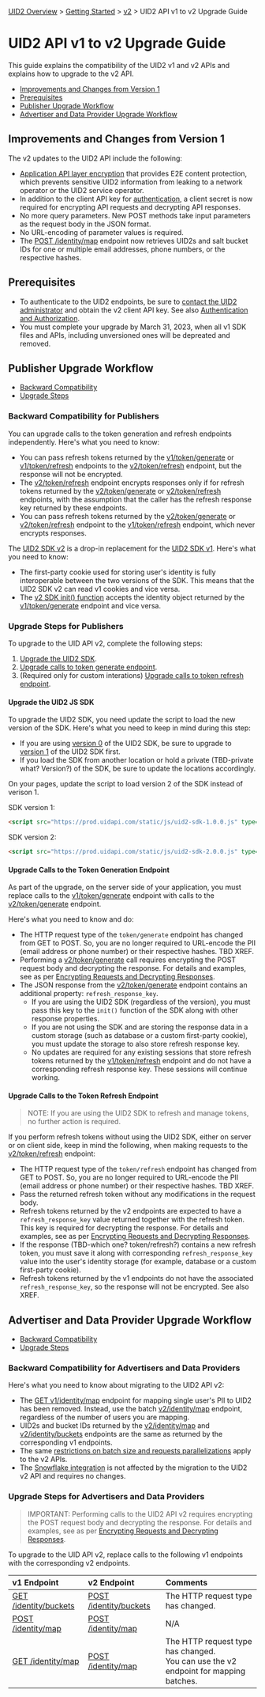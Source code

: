 [UID2 Overview](../../../README.md) > [Getting Started](../../README.md) > [v2](./README.md) > UID2 API v1 to v2 Upgrade Guide

# UID2 API v1 to v2 Upgrade Guide

This guide explains the compatibility of the UID2 v1 and v2 APIs and explains how to upgrade to the v2 API.

- [Improvements and Changes from Version 1](#improvements-and-changes-from-version-1)
- [Prerequisites](#prerequisites)
- [Publisher Upgrade Workflow](#publisher-upgrade-workflow)
- [Advertiser and Data Provider Upgrade Workflow](#advertiser-and-data-provider-upgrade-workflow)

## Improvements and Changes from Version 1

The v2 updates to the UID2 API include the following:

- [Application API layer encryption](./encryption-decryption.md) that provides E2E content protection, which prevents sensitive UID2 information from leaking to a network operator or the UID2 service operator.
- In addition to the client API key for [authentication](#authentication-and-authorization), a client secret is now required for encrypting API requests and decrypting API responses.
- No more query parameters. New POST methods take input parameters as the request body in the JSON format. 
- No URL-encoding of parameter values is required.
- The [POST /identity/map](./endpoints/post-identity-map.md) endpoint now retrieves UID2s and salt bucket IDs for one or multiple email addresses, phone numbers, or the respective hashes. 


## Prerequisites

- To authenticate to the UID2 endpoints, be sure to [contact the UID2 administrator](../README.md#contact-info) and obtain the v2 client API key. See also [Authentication and Authorization](./README.md#authentication-and-authorization).
- You must complete your upgrade by March 31, 2023, when all v1 SDK files and APIs, including unversioned ones will be depreated and removed.


## Publisher Upgrade Workflow

- [Backward Compatibility](#backward-compatibility-for-publishers)
- [Upgrade Steps](#upgrade-steps-for-publishers)

### Backward Compatibility for Publishers

You can upgrade calls to the token generation and refresh endpoints independently. Here's what you need to know:

 - You can pass refresh tokens returned by the [v1/token/generate](../v1/endpoints/get-token-generate.md) or [v1/token/refresh](../v1/endpoints/get-token-refresh.md) endpoints to the [v2/token/refresh](./endpoints/post-token-refresh.md) endpoint, but the response will not be encrypted.
 - The [v2/token/refresh](./endpoints/post-token-refresh.md) endpoint encrypts responses only if for refresh tokens returned by the [v2/token/generate](./endpoints/post-token-generate.md) or [v2/token/refresh](./endpoints/post-token-refresh.md) endpoints, with the assumption that the caller has the refresh response key returned by these endpoints.
 - You can pass refresh tokens returned by the [v2/token/generate](./endpoints/post-token-generate.md) or [v2/token/refresh](./endpoints/post-token-refresh.md) endpoint to the [v1/token/refresh](../v1/endpoints/get-token-refresh.md) endpoint, which never encrypts responses.

The [UID2 SDK v2](./sdks/client-side-identity.md) is a drop-in replacement for the [UID2 SDK v1](../v1/sdks/client-side-identity-v1.md). Here's what you need to know:
  - The first-party cookie used for storing user's identity is fully interoperable between the two versions of the SDK. This means that the UID2 SDK v2 can read v1 cookies and vice versa.
  - The [v2 SDK init() function](./sdks/client-side-identity.md#initopts-object-void) accepts the identity object returned by the [v1/token/generate](../v1/endpoints/get-token-generate.md) endpoint and vice versa.

### Upgrade Steps for Publishers

To upgrade to the UID API v2, complete the following steps:

1. [Upgrade the UID2 SDK](#upgrade-the-uid2-js-sdk).
1. [Upgrade calls to token generate endpoint](#upgrade-calls-to-the-token-generation-endpoint).
1. (Required only for custom interations) [Upgrade calls to token refresh endpoint](#upgrade-calls-to-the-token-refresh-endpoint).

#### Upgrade the UID2 JS SDK

To upgrade the UID2 SDK, you need update the script to load the new version of the SDK. Here's what you need to keep in mind during this step:

- If you are using [version 0](../v1/sdks/client-side-identity-v0.md) of the UID2 SDK, be sure to upgrade to [version 1](../v1/sdks/client-side-identity-v1.md#improvements-and-changes-from-version-0) of the UID2 SDK first.
- If you load the SDK from another location or hold a private (TBD-private what? Version?) of the SDK, be sure to update the locations accordingly.

On your pages, update the script to load version 2 of the SDK instead of verison 1.

SDK version 1:

```html
<script src="https://prod.uidapi.com/static/js/uid2-sdk-1.0.0.js" type="text/javascript"></script> 
```

SDK version 2:

```html
<script src="https://prod.uidapi.com/static/js/uid2-sdk-2.0.0.js" type="text/javascript"></script> 
```

#### Upgrade Calls to the Token Generation Endpoint

As part of the upgrade, on the server side of your application, you must replace calls to the [v1/token/generate](../v1/endpoints/get-token-generate.md) endpoint with calls to the [v2/token/generate](./endpoints/post-token-generate.md) endpoint. 

Here's what you need to know and do:

- The HTTP request type of the `token/generate` endpoint has changed from GET to POST. So, you are no longer required to URL-encode the PII (email address or phone number) or their respective hashes. TBD XREF.
- Performing a [v2/token/generate](./endpoints/post-token-generate.md) call requires encrypting the POST request body and decrypting the response. For details and examples, see as per [Encrypting Requests and Decrypting Responses](./encryption-decryption.md).
- The JSON response from the [v2/token/generate](./endpoints/post-token-generate.md) endpoint contains an additional property: `refresh_response_key`. 
  - If you are using the UID2 SDK (regardless of the version), you must pass this key to the `init()` function of the SDK along with other response properties. 
  - If you are not using the SDK and are storing the response data in a custom storage (such as database or a custom first-party cookie), you must update the storage to also store refresh response key. 
  - No updates are required for any existing sessions that store refresh tokens returned by the [v1/token/refresh](../v1/endpoints/get-token-refresh.md) endpoint and  do not have a corresponding refresh response key. These sessions will continue working.

#### Upgrade Calls to the Token Refresh Endpoint

>NOTE: If you are using the UID2 SDK to refresh and manage tokens, no further action is required. 

If you perform refresh tokens without using the UID2 SDK, either on server or on client side, keep in mind the following, when making requests to the [v2/token/refresh](./endpoints/post-token-refresh.md) endpoint:

 - The HTTP request type of the `token/refresh` endpoint has changed from GET to POST. So, you are no longer required to URL-encode the PII (email address or phone number) or their respective hashes. TBD XREF.
 - Pass the returned refresh token without any modifications in the request body.
 - Refresh tokens returned by the v2 endpoints are expected to have a `refresh_response_key` value returned together with the refresh token. This key is required for decrypting the response. For details and examples, see as per [Encrypting Requests and Decrypting Responses](./encryption-decryption.md). 
 - If the response (TBD-which one? token/refresh?) contains a new refresh token, you must save it along with corresponding `refresh_response_key` value into the user's identity storage (for example, database or a custom first-party cookie). 
 - Refresh tokens returned by the v1 endpoints do not have the associated `refresh_response_key`, so the response will not be encrypted. See also XREF.

## Advertiser and Data Provider Upgrade Workflow

- [Backward Compatibility](#backward-compatibility-for-advertisers-and-data-providers)
- [Upgrade Steps](#upgrade-steps-for-advertisers-and-data-providers)


### Backward Compatibility for Advertisers and Data Providers

Here's what you need to know about migrating to the UID2 API v2:

- The [GET v1/identity/map](../v1/endpoints/get-identity-map.md) endpoint for mapping single user's PII to UID2 has been removed. Instead, use the batch [v2/identity/map](./endpoints/post-identity-map.md) endpoint, regardless of the number of users you are mapping.
- UID2s and bucket IDs returned by the [v2/identity/map](./endpoints/post-identity-map.md) and [v2/identity/buckets](./endpoints/post-identity-buckets.md) endpoints are the same as returned by the corresponding v1 endpoints.
- The same [restrictions on batch size and requests parallelizations](./guides/advertiser-dataprovider-guide.md#should-i-store-large-volumes-of-email-address-or-email-address-hash-mappings) apply to the v2 APIs.
- The [Snowflake integration](./sdks/snowflake_integration.md) is not affected by the migration to the UID2 v2 API and requires no changes.

### Upgrade Steps for Advertisers and Data Providers

>IMPORTANT: Performing calls to the UID2 API v2 requires encrypting the POST request body and decrypting the response. For details and examples, see as per [Encrypting Requests and Decrypting Responses](./encryption-decryption.md).

To upgrade to the UID API v2, replace calls to the following v1 endpoints with the corresponding v2 endpoints.

| v1 Endpoint | v2 Endpoint | Comments |
| :--- |:--- |:--- |
|[GET /identity/buckets](../v1/endpoints/get-identity-buckets.md) | [POST /identity/buckets](./endpoints/post-identity-buckets.md) |The HTTP request type has changed. |
|[POST /identity/map](../v1/endpoints/post-identity-map.md) | [POST /identity/map](./endpoints/post-identity-map.md)|N/A |
|[GET /identity/map](../v1/endpoints/get-identity-map.md) |[POST /identity/map](./endpoints/post-identity-map.md) |The HTTP request type has changed.<br/>You can use the v2 endpoint for mapping batches. |


